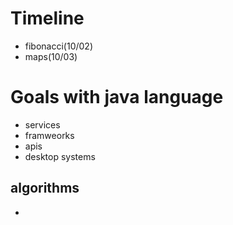 # Timeline
* fibonacci(10/02)
* maps(10/03)

# Goals with java language
- services
- framweorks
- apis
- desktop systems


## algorithms
- 